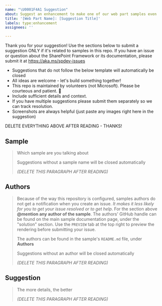 ```yaml
---
name: "\U0001F4A1 Suggestion"
about: Suggest an enhancement to make one of our web part samples even better
title: '[Web Part Name]: [Suggestion Title]'
labels: type:enhancement
assignees: ''

---
```


Thank you for your suggestion! Use the sections below to submit a suggestion ONLY if it's related to samples in this repo. If you have an issue or question about the SharePoint Framework or its documentation, please submit it at https://aka.ms/spdev-issues

- Suggestions that do not follow the below template will automatically be closed
- All ideas are welcome - let's build something together!
- This repo is maintained by volunteers (not Microsoft). Please be courteous and patient. 🙂
- Include sufficient details and context.
- If you have multiple suggestions please submit them separately so we can track resolution.
- Screenshots are always helpful (just paste any images right here in the suggestion)

DELETE EVERYTHING ABOVE AFTER READING - THANKS!

## Sample 
> Which sample are you talking about
>
> Suggestions without a sample name will be closed automatically 
>
> _(DELETE THIS PARAGRAPH AFTER READING)_


## Authors

> Because of the way this repository is configured, samples authors do not get a notification when you create an issue. *It makes it less likely for you to get your issue resolved or to get help*. For the section above **@mention any author of the sample**. The authors' GitHub handle can be found on the main sample documentation page, under the "solution" section. Use the `PREVIEW` tab at the top right to preview the rendering before submitting your issue.
> 
> The authors can be found in the sample's `README.md` file, under **Authors**
>
> Suggestions without an author will be closed automatically 
>
> _(DELETE THIS PARAGRAPH AFTER READING)_

## Suggestion 

> The more details, the better
>
> _(DELETE THIS PARAGRAPH AFTER READING)_
